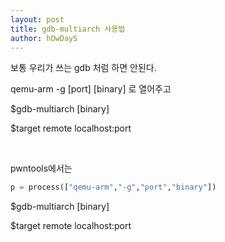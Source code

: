 ```yaml
---
layout: post
title: gdb-multiarch 사용법 
author: hOwDayS
---
```




보통 우리가 쓰는 gdb 처럼 하면 안된다.

qemu-arm -g \[port] \[binary] 로 열어주고

$gdb-multiarch [binary]

$target remote localhost:port

<br>

pwntools에서는

```python
p = process(["qemu-arm","-g","port","binary"])
```

$gdb-multiarch [binary]

$target remote localhost:port

